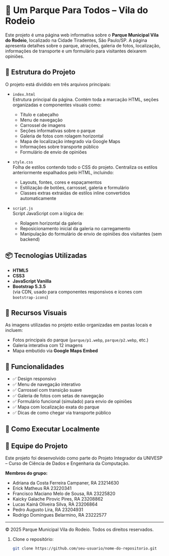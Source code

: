 # 🌳 Um Parque Para Todos – Vila do Rodeio

Este projeto é uma página web informativa sobre o **Parque Municipal Vila do Rodeio**, localizado na Cidade Tiradentes, São Paulo/SP. A página apresenta detalhes sobre o parque, atrações, galeria de fotos, localização, informações de transporte e um formulário para visitantes deixarem opiniões.

## 📁 Estrutura do Projeto

O projeto está dividido em três arquivos principais:

- `index.html`  
  Estrutura principal da página. Contém toda a marcação HTML, seções organizadas e componentes visuais como:
  - Título e cabeçalho
  - Menu de navegação
  - Carrossel de imagens
  - Seções informativas sobre o parque
  - Galeria de fotos com rolagem horizontal
  - Mapa de localização integrado via Google Maps
  - Informações sobre transporte público
  - Formulário de envio de opiniões

- `style.css`  
  Folha de estilos contendo todo o CSS do projeto. Centraliza os estilos anteriormente espalhados pelo HTML, incluindo:
  - Layouts, fontes, cores e espaçamentos
  - Estilização de botões, carrossel, galeria e formulário
  - Classes extras extraídas de estilos inline convertidos automaticamente

- `script.js`  
  Script JavaScript com a lógica de:
  - Rolagem horizontal da galeria
  - Reposicionamento inicial da galeria no carregamento
  - Manipulação do formulário de envio de opiniões dos visitantes (sem backend)

## 📦 Tecnologias Utilizadas

- **HTML5**
- **CSS3**
- **JavaScript Vanilla**
- **Bootstrap 5.3.5**  
  (via CDN, usado para componentes responsivos e ícones com `bootstrap-icons`)

## 📸 Recursos Visuais

As imagens utilizadas no projeto estão organizadas em pastas locais e incluem:
- Fotos principais do parque (`parque/p1.webp`, `parque/p2.webp`, etc.)
- Galeria interativa com 12 imagens
- Mapa embutido via **Google Maps Embed**

## 📝 Funcionalidades

- ✅ Design responsivo
- ✅ Menu de navegação interativo
- ✅ Carrossel com transição suave
- ✅ Galeria de fotos com setas de navegação
- ✅ Formulário funcional (simulado) para envio de opiniões
- ✅ Mapa com localização exata do parque
- ✅ Dicas de como chegar via transporte público

## 🚀 Como Executar Localmente


## 👥 Equipe do Projeto

Este projeto foi desenvolvido como parte do Projeto Integrador da UNIVESP – Curso de Ciência de Dados e Engenharia da Computação.

**Membros do grupo:**

- Adriana da Costa Ferreira Campaner, RA 23214630
- Erick Matheus RA 23220341
- Francisco Maciano Melo de Sousa, RA 23225820
- Kaicky Galache Pirovic Pires, RA 23208862
- Lucas Kainã Oliveira Silva, RA 23206864
- Pedro Augusto Lira, RA 23204931
- Rodrigo Domingues Belarmino, RA 23222577

---

© 2025 Parque Municipal Vila do Rodeio. Todos os direitos reservados.

1. Clone o repositório:
   ```bash
   git clone https://github.com/seu-usuario/nome-do-repositorio.git
